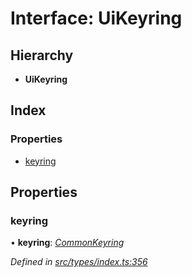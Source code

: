 # Interface: UiKeyring

## Hierarchy

* **UiKeyring**

## Index

### Properties

* [keyring](uikeyring.md#keyring)

## Properties

###  keyring

• **keyring**: *[CommonKeyring](../globals.md#commonkeyring)*

*Defined in [src/types/index.ts:356](https://github.com/PolymathNetwork/polymesh-sdk/blob/bd45e868/src/types/index.ts#L356)*
